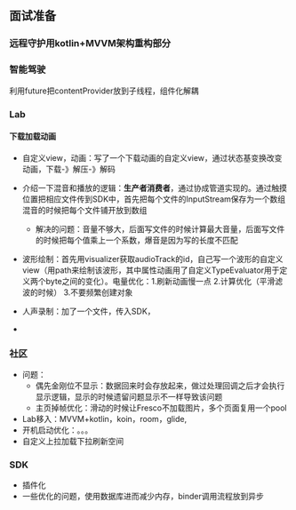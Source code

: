 ## 面试准备





### 远程守护用kotlin+MVVM架构重构部分





### 智能驾驶

利用future把contentProvider放到子线程，组件化解耦



### Lab

#### 下载加载动画

* 自定义view，动画：写了一个下载动画的自定义view，通过状态基变换改变动画，下载-》解压-》解码
* 介绍一下混音和播放的逻辑：**生产者消费者**，通过协成管道实现的。通过触摸位置把相应文件传到SDK中，首先把每个文件的InputStream保存为一个数组混音的时候把每个文件铺开放到数组
  * 解决的问题：音量不够大，后面写文件的时候计算最大音量，后面写文件的时候把每个值乘上一个系数，爆音是因为写的长度不匹配
* 波形绘制：首先用visualizer获取audioTrack的id，自己写一个波形的自定义view（用path来绘制该波形，其中属性动画用了自定义TypeEvaluator用于定义两个byte之间的变化）。电量优化：1.刷新动画慢一点 2.计算优化（平滑滤波的时候） 3.不要频繁创建对象
* 人声录制：加了一个文件，传入SDK，

* 



### 社区

* 问题：
  * 偶先金刚位不显示：数据回来时会存放起来，做过处理回调之后才会执行显示逻辑，显示的时候遗留问题显示不一样导致该问题
  * 主页掉帧优化：滑动的时候让Fresco不加载图片，多个页面复用一个pool
* Lab移入：MVVM+kotlin，koin，room，glide,
* 开机启动优化：。。。
* 自定义上拉加载下拉刷新空间



### SDK

* 插件化
* 一些优化的问题，使用数据库进而减少内存，binder调用流程放到异步





